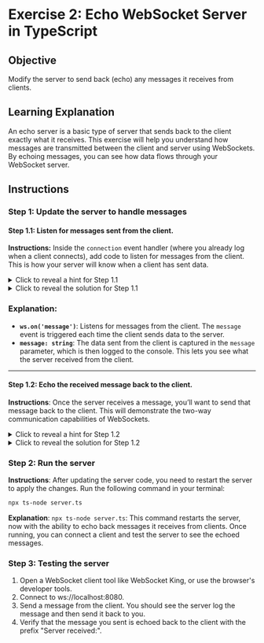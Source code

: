 # Exercise 2: Echo WebSocket Server in TypeScript

## Objective
Modify the server to send back (echo) any messages it receives from clients.

## Learning Explanation
An echo server is a basic type of server that sends back to the client exactly what it receives. This exercise will help you understand how messages are transmitted between the client and server using WebSockets. By echoing messages, you can see how data flows through your WebSocket server.

## Instructions

### Step 1: Update the server to handle messages

#### Step 1.1: Listen for messages sent from the client.

**Instructions:** Inside the `connection` event handler (where you already log when a client connects), add code to listen for messages from the client. This is how your server will know when a client has sent data.

<details> 
  <summary>Click to reveal a hint for Step 1.1</summary>
  
  Use the `message` event on the WebSocket instance (`ws`) to listen for incoming messages. 
  This event is triggered whenever the client sends a message.
</details> 

<details> 
  <summary>Click to reveal the solution for Step 1.1</summary>

  ```typescript
  ws.on('message', (message: string) => {
    console.log('Received:', message);
  });
  ```

</details> 

### Explanation:

- **`ws.on('message')`**: Listens for messages from the client. The `message` event is triggered each time the client sends data to the server.
- **`message: string`**: The data sent from the client is captured in the `message` parameter, which is then logged to the console. This lets you see what the server received from the client.

---

#### Step 1.2: Echo the received message back to the client.

**Instructions**: Once the server receives a message, you’ll want to send that message back to the client. This will demonstrate the two-way communication capabilities of WebSockets.

<details> 
  <summary>Click to reveal a hint for Step 1.2</summary>
  
  Use `ws.send(...)` to send the received message back to the client. The `send` method sends data from the server to the client.
</details>

<details> 
  <summary>Click to reveal the solution for Step 1.2</summary>
  
  ```typescript
  ws.send(`Server received: ${message}`);
  ```

  Explanation:
  
  - ws.send(...): Sends a message back to the client. In this case, it sends back the original message received from the client, along with a confirmation text ("Server received:"). This shows that the server successfully received and processed the client's message.
    
</details>

### Step 2: Run the server

**Instructions**: After updating the server code, you need to restart the server to apply the changes. Run the following command in your terminal:

```bash
npx ts-node server.ts
```

**Explanation**: `npx ts-node server.ts`: This command restarts the server, now with the ability to echo back messages it receives from clients. Once running, you can connect a client and test the server to see the echoed messages.

### Step 3: Testing the server
1. Open a WebSocket client tool like WebSocket King, or use the browser's developer tools.
2. Connect to ws://localhost:8080.
3. Send a message from the client. You should see the server log the message and then send it back to you.
4. Verify that the message you sent is echoed back to the client with the prefix "Server received:".
